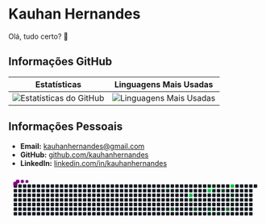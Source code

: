 # Kauhan Hernandes

Olá, tudo certo? 👋

## Informações GitHub

| Estatísticas       | Linguagens Mais Usadas   |
|--------------------|--------------------------|
| ![Estatísticas do GitHub](https://github-readme-stats.vercel.app/api?username=kauhanhernandes&show_icons=true&theme=radical) | ![Linguagens Mais Usadas](https://github-readme-stats.vercel.app/api/top-langs/?username=kauhanhernandes&layout=compact&theme=radical) |

## Informações Pessoais

- **Email:** [kauhanhernandes@gmail.com](mailto:kauhanhernandes@gmail.com)
- **GitHub:** [github.com/kauhanhernandes](https://github.com/kauhanhernandes)
- **LinkedIn:** [linkedin.com/in/kauhanhernandes](https://www.linkedin.com/in/kauhanhernandes/)
  
<svg viewBox="-16 -32 880 192" width="880" height="192" xmlns="http://www.w3.org/2000/svg"><desc>Generated with https://github.com/Platane/snk</desc><style>:root{--cb:#1b1f230a;--cs:purple;--ce:#161b22;--c0:#161b22;--c1:#01311f;--c2:#034525;--c3:#0f6d31;--c4:#00c647}.c{shape-rendering:geometricPrecision;fill:var(--ce);stroke-width:1px;stroke:var(--cb);animation:none 15900ms linear infinite;width:12px;height:12px}@keyframes c0{22%{fill:var(--c1)}22.02%,100%{fill:var(--ce)}}.c.c0{fill:var(--c1);animation-name:c0}@keyframes c1{54.08%{fill:var(--c2)}54.1%,100%{fill:var(--ce)}}.c.c1{fill:var(--c2);animation-name:c1}@keyframes c2{73.57%{fill:var(--c4)}73.59%,100%{fill:var(--ce)}}.c.c2{fill:var(--c4);animation-name:c2}@keyframes c3{26.41%{fill:var(--c1)}26.43%,100%{fill:var(--ce)}}.c.c3{fill:var(--c1);animation-name:c3}@keyframes c4{50.93%{fill:var(--c2)}50.95%,100%{fill:var(--ce)}}.c.c4{fill:var(--c2);animation-name:c4}@keyframes c5{32.07%{fill:var(--c1)}32.09%,100%{fill:var(--ce)}}.c.c5{fill:var(--c1);animation-name:c5}@keyframes c6{70.43%{fill:var(--c4)}70.45%,100%{fill:var(--ce)}}.c.c6{fill:var(--c4);animation-name:c6}@keyframes c7{49.05%{fill:var(--c2)}49.07%,100%{fill:var(--ce)}}.c.c7{fill:var(--c2);animation-name:c7}@keyframes c8{37.1%{fill:var(--c1)}37.12%,100%{fill:var(--ce)}}.c.c8{fill:var(--c1);animation-name:c8}@keyframes c9{31.44%{fill:var(--c1)}31.46%,100%{fill:var(--ce)}}.c.c9{fill:var(--c1);animation-name:c9}@keyframes ca{30.81%{fill:var(--c1)}30.83%,100%{fill:var(--ce)}}.c.ca{fill:var(--c1);animation-name:ca}@keyframes cb{38.35%{fill:var(--c1)}38.37%,100%{fill:var(--ce)}}.c.cb{fill:var(--c1);animation-name:cb}@keyframes cc{44.64%{fill:var(--c2)}44.66%,100%{fill:var(--ce)}}.c.cc{fill:var(--c2);animation-name:cc}@keyframes cd{62.88%{fill:var(--c3)}62.9%,100%{fill:var(--ce)}}.c.cd{fill:var(--c3);animation-name:cd}@keyframes ce{66.66%{fill:var(--c4)}66.68%,100%{fill:var(--ce)}}.c.ce{fill:var(--c4);animation-name:ce}@keyframes cf{42.76%{fill:var(--c1)}42.78%,100%{fill:var(--ce)}}.c.cf{fill:var(--c1);animation-name:cf}@keyframes cg{42.13%{fill:var(--c1)}42.15%,100%{fill:var(--ce)}}.c.cg{fill:var(--c1);animation-name:cg}.u{transform-origin:0 0;transform:scale(0,1);animation:none linear 15900ms infinite}@keyframes u0{22%{transform:scale(0.000,1)}22.02%,26.41%{transform:scale(0.111,1)}26.43%,30.81%{transform:scale(0.222,1)}30.83%,31.44%{transform:scale(0.333,1)}31.46%,32.07%{transform:scale(0.444,1)}32.09%,37.1%{transform:scale(0.556,1)}37.12%,38.35%{transform:scale(0.667,1)}38.37%,42.13%{transform:scale(0.778,1)}42.15%,42.76%{transform:scale(0.889,1)}42.78%,100%{transform:scale(1.000,1)}}.u.u0{fill:var(--c1);animation-name:u0;transform-origin:0.0px 0}@keyframes u1{44.64%{transform:scale(0.000,1)}44.66%,49.05%{transform:scale(0.250,1)}49.07%,50.93%{transform:scale(0.500,1)}50.95%,54.08%{transform:scale(0.750,1)}54.1%,100%{transform:scale(1.000,1)}}.u.u1{fill:var(--c2);animation-name:u1;transform-origin:448.9px 0}@keyframes u2{62.88%{transform:scale(0.000,1)}62.9%,100%{transform:scale(1.000,1)}}.u.u2{fill:var(--c3);animation-name:u2;transform-origin:648.5px 0}@keyframes u3{66.66%{transform:scale(0.000,1)}66.68%,70.43%{transform:scale(0.333,1)}70.45%,73.57%{transform:scale(0.667,1)}73.59%,100%{transform:scale(1.000,1)}}.u.u3{fill:var(--c4);animation-name:u3;transform-origin:698.4px 0}.s{shape-rendering:geometricPrecision;fill:var(--cs);animation:none linear 15900ms infinite}@keyframes s0{0%,99.37%{transform:translate(0px,-16px)}0.63%{transform:translate(0px,0px)}21.38%{transform:translate(528px,0px)}22.01%{transform:translate(528px,16px)}24.53%{transform:translate(592px,16px)}25.79%{transform:translate(592px,48px)}29.56%{transform:translate(688px,48px)}31.45%{transform:translate(688px,0px)}32.7%{transform:translate(656px,0px)}36.48%{transform:translate(656px,96px)}40.25%{transform:translate(752px,96px)}43.4%{transform:translate(752px,16px)}45.91%{transform:translate(688px,16px)}46.54%{transform:translate(688px,32px)}47.17%{transform:translate(672px,32px)}49.06%{transform:translate(672px,80px)}54.09%{transform:translate(544px,80px)}54.72%{transform:translate(544px,64px)}62.26%{transform:translate(736px,64px)}62.89%{transform:translate(736px,80px)}63.52%{transform:translate(752px,80px)}66.67%{transform:translate(752px,0px)}69.81%{transform:translate(672px,0px)}70.44%{transform:translate(672px,16px)}72.96%{transform:translate(608px,16px)}73.58%{transform:translate(608px,32px)}92.45%{transform:translate(128px,32px)}93.08%{transform:translate(128px,16px)}93.71%{transform:translate(112px,16px)}94.34%{transform:translate(112px,0px)}96.86%{transform:translate(48px,0px)}97.48%{transform:translate(48px,-16px)}}.s.s0{transform:translate(0px,-16px);animation-name:s0}@keyframes s1{0%,99.37%{transform:translate(16px,-16px)}0.63%{transform:translate(0px,-16px)}1.26%{transform:translate(0px,0px)}22.01%{transform:translate(528px,0px)}22.64%{transform:translate(528px,16px)}25.16%{transform:translate(592px,16px)}26.42%{transform:translate(592px,48px)}30.19%{transform:translate(688px,48px)}32.08%{transform:translate(688px,0px)}33.33%{transform:translate(656px,0px)}37.11%{transform:translate(656px,96px)}40.88%{transform:translate(752px,96px)}44.03%{transform:translate(752px,16px)}46.54%{transform:translate(688px,16px)}47.17%{transform:translate(688px,32px)}47.8%{transform:translate(672px,32px)}49.69%{transform:translate(672px,80px)}54.72%{transform:translate(544px,80px)}55.35%{transform:translate(544px,64px)}62.89%{transform:translate(736px,64px)}63.52%{transform:translate(736px,80px)}64.15%{transform:translate(752px,80px)}67.3%{transform:translate(752px,0px)}70.44%{transform:translate(672px,0px)}71.07%{transform:translate(672px,16px)}73.58%{transform:translate(608px,16px)}74.21%{transform:translate(608px,32px)}93.08%{transform:translate(128px,32px)}93.71%{transform:translate(128px,16px)}94.34%{transform:translate(112px,16px)}94.97%{transform:translate(112px,0px)}97.48%{transform:translate(48px,0px)}98.11%{transform:translate(48px,-16px)}}.s.s1{transform:translate(16px,-16px);animation-name:s1}@keyframes s2{0%,99.37%{transform:translate(32px,-16px)}1.26%{transform:translate(0px,-16px)}1.89%{transform:translate(0px,0px)}22.64%{transform:translate(528px,0px)}23.27%{transform:translate(528px,16px)}25.79%{transform:translate(592px,16px)}27.04%{transform:translate(592px,48px)}30.82%{transform:translate(688px,48px)}32.7%{transform:translate(688px,0px)}33.96%{transform:translate(656px,0px)}37.74%{transform:translate(656px,96px)}41.51%{transform:translate(752px,96px)}44.65%{transform:translate(752px,16px)}47.17%{transform:translate(688px,16px)}47.8%{transform:translate(688px,32px)}48.43%{transform:translate(672px,32px)}50.31%{transform:translate(672px,80px)}55.35%{transform:translate(544px,80px)}55.97%{transform:translate(544px,64px)}63.52%{transform:translate(736px,64px)}64.15%{transform:translate(736px,80px)}64.78%{transform:translate(752px,80px)}67.92%{transform:translate(752px,0px)}71.07%{transform:translate(672px,0px)}71.7%{transform:translate(672px,16px)}74.21%{transform:translate(608px,16px)}74.84%{transform:translate(608px,32px)}93.71%{transform:translate(128px,32px)}94.34%{transform:translate(128px,16px)}94.97%{transform:translate(112px,16px)}95.6%{transform:translate(112px,0px)}98.11%{transform:translate(48px,0px)}98.74%{transform:translate(48px,-16px)}}.s.s2{transform:translate(32px,-16px);animation-name:s2}@keyframes s3{0%,99.37%{transform:translate(48px,-16px)}1.89%{transform:translate(0px,-16px)}2.52%{transform:translate(0px,0px)}23.27%{transform:translate(528px,0px)}23.9%{transform:translate(528px,16px)}26.42%{transform:translate(592px,16px)}27.67%{transform:translate(592px,48px)}31.45%{transform:translate(688px,48px)}33.33%{transform:translate(688px,0px)}34.59%{transform:translate(656px,0px)}38.36%{transform:translate(656px,96px)}42.14%{transform:translate(752px,96px)}45.28%{transform:translate(752px,16px)}47.8%{transform:translate(688px,16px)}48.43%{transform:translate(688px,32px)}49.06%{transform:translate(672px,32px)}50.94%{transform:translate(672px,80px)}55.97%{transform:translate(544px,80px)}56.6%{transform:translate(544px,64px)}64.15%{transform:translate(736px,64px)}64.78%{transform:translate(736px,80px)}65.41%{transform:translate(752px,80px)}68.55%{transform:translate(752px,0px)}71.7%{transform:translate(672px,0px)}72.33%{transform:translate(672px,16px)}74.84%{transform:translate(608px,16px)}75.47%{transform:translate(608px,32px)}94.34%{transform:translate(128px,32px)}94.97%{transform:translate(128px,16px)}95.6%{transform:translate(112px,16px)}96.23%{transform:translate(112px,0px)}98.74%{transform:translate(48px,0px)}}.s.s3{transform:translate(48px,-16px);animation-name:s3}</style><rect class="c" x="2" y="2" rx="2" ry="2"/><rect class="c" x="2" y="18" rx="2" ry="2"/><rect class="c" x="2" y="34" rx="2" ry="2"/><rect class="c" x="2" y="50" rx="2" ry="2"/><rect class="c" x="2" y="66" rx="2" ry="2"/><rect class="c" x="2" y="82" rx="2" ry="2"/><rect class="c" x="2" y="98" rx="2" ry="2"/><rect class="c" x="18" y="2" rx="2" ry="2"/><rect class="c" x="18" y="18" rx="2" ry="2"/><rect class="c" x="18" y="34" rx="2" ry="2"/><rect class="c" x="18" y="50" rx="2" ry="2"/><rect class="c" x="18" y="66" rx="2" ry="2"/><rect class="c" x="18" y="82" rx="2" ry="2"/><rect class="c" x="18" y="98" rx="2" ry="2"/><rect class="c" x="34" y="2" rx="2" ry="2"/><rect class="c" x="34" y="18" rx="2" ry="2"/><rect class="c" x="34" y="34" rx="2" ry="2"/><rect class="c" x="34" y="50" rx="2" ry="2"/><rect class="c" x="34" y="66" rx="2" ry="2"/><rect class="c" x="34" y="82" rx="2" ry="2"/><rect class="c" x="34" y="98" rx="2" ry="2"/><rect class="c" x="50" y="2" rx="2" ry="2"/><rect class="c" x="50" y="18" rx="2" ry="2"/><rect class="c" x="50" y="34" rx="2" ry="2"/><rect class="c" x="50" y="50" rx="2" ry="2"/><rect class="c" x="50" y="66" rx="2" ry="2"/><rect class="c" x="50" y="82" rx="2" ry="2"/><rect class="c" x="50" y="98" rx="2" ry="2"/><rect class="c" x="66" y="2" rx="2" ry="2"/><rect class="c" x="66" y="18" rx="2" ry="2"/><rect class="c" x="66" y="34" rx="2" ry="2"/><rect class="c" x="66" y="50" rx="2" ry="2"/><rect class="c" x="66" y="66" rx="2" ry="2"/><rect class="c" x="66" y="82" rx="2" ry="2"/><rect class="c" x="66" y="98" rx="2" ry="2"/><rect class="c" x="82" y="2" rx="2" ry="2"/><rect class="c" x="82" y="18" rx="2" ry="2"/><rect class="c" x="82" y="34" rx="2" ry="2"/><rect class="c" x="82" y="50" rx="2" ry="2"/><rect class="c" x="82" y="66" rx="2" ry="2"/><rect class="c" x="82" y="82" rx="2" ry="2"/><rect class="c" x="82" y="98" rx="2" ry="2"/><rect class="c" x="98" y="2" rx="2" ry="2"/><rect class="c" x="98" y="18" rx="2" ry="2"/><rect class="c" x="98" y="34" rx="2" ry="2"/><rect class="c" x="98" y="50" rx="2" ry="2"/><rect class="c" x="98" y="66" rx="2" ry="2"/><rect class="c" x="98" y="82" rx="2" ry="2"/><rect class="c" x="98" y="98" rx="2" ry="2"/><rect class="c" x="114" y="2" rx="2" ry="2"/><rect class="c" x="114" y="18" rx="2" ry="2"/><rect class="c" x="114" y="34" rx="2" ry="2"/><rect class="c" x="114" y="50" rx="2" ry="2"/><rect class="c" x="114" y="66" rx="2" ry="2"/><rect class="c" x="114" y="82" rx="2" ry="2"/><rect class="c" x="114" y="98" rx="2" ry="2"/><rect class="c" x="130" y="2" rx="2" ry="2"/><rect class="c" x="130" y="18" rx="2" ry="2"/><rect class="c" x="130" y="34" rx="2" ry="2"/><rect class="c" x="130" y="50" rx="2" ry="2"/><rect class="c" x="130" y="66" rx="2" ry="2"/><rect class="c" x="130" y="82" rx="2" ry="2"/><rect class="c" x="130" y="98" rx="2" ry="2"/><rect class="c" x="146" y="2" rx="2" ry="2"/><rect class="c" x="146" y="18" rx="2" ry="2"/><rect class="c" x="146" y="34" rx="2" ry="2"/><rect class="c" x="146" y="50" rx="2" ry="2"/><rect class="c" x="146" y="66" rx="2" ry="2"/><rect class="c" x="146" y="82" rx="2" ry="2"/><rect class="c" x="146" y="98" rx="2" ry="2"/><rect class="c" x="162" y="2" rx="2" ry="2"/><rect class="c" x="162" y="18" rx="2" ry="2"/><rect class="c" x="162" y="34" rx="2" ry="2"/><rect class="c" x="162" y="50" rx="2" ry="2"/><rect class="c" x="162" y="66" rx="2" ry="2"/><rect class="c" x="162" y="82" rx="2" ry="2"/><rect class="c" x="162" y="98" rx="2" ry="2"/><rect class="c" x="178" y="2" rx="2" ry="2"/><rect class="c" x="178" y="18" rx="2" ry="2"/><rect class="c" x="178" y="34" rx="2" ry="2"/><rect class="c" x="178" y="50" rx="2" ry="2"/><rect class="c" x="178" y="66" rx="2" ry="2"/><rect class="c" x="178" y="82" rx="2" ry="2"/><rect class="c" x="178" y="98" rx="2" ry="2"/><rect class="c" x="194" y="2" rx="2" ry="2"/><rect class="c" x="194" y="18" rx="2" ry="2"/><rect class="c" x="194" y="34" rx="2" ry="2"/><rect class="c" x="194" y="50" rx="2" ry="2"/><rect class="c" x="194" y="66" rx="2" ry="2"/><rect class="c" x="194" y="82" rx="2" ry="2"/><rect class="c" x="194" y="98" rx="2" ry="2"/><rect class="c" x="210" y="2" rx="2" ry="2"/><rect class="c" x="210" y="18" rx="2" ry="2"/><rect class="c" x="210" y="34" rx="2" ry="2"/><rect class="c" x="210" y="50" rx="2" ry="2"/><rect class="c" x="210" y="66" rx="2" ry="2"/><rect class="c" x="210" y="82" rx="2" ry="2"/><rect class="c" x="210" y="98" rx="2" ry="2"/><rect class="c" x="226" y="2" rx="2" ry="2"/><rect class="c" x="226" y="18" rx="2" ry="2"/><rect class="c" x="226" y="34" rx="2" ry="2"/><rect class="c" x="226" y="50" rx="2" ry="2"/><rect class="c" x="226" y="66" rx="2" ry="2"/><rect class="c" x="226" y="82" rx="2" ry="2"/><rect class="c" x="226" y="98" rx="2" ry="2"/><rect class="c" x="242" y="2" rx="2" ry="2"/><rect class="c" x="242" y="18" rx="2" ry="2"/><rect class="c" x="242" y="34" rx="2" ry="2"/><rect class="c" x="242" y="50" rx="2" ry="2"/><rect class="c" x="242" y="66" rx="2" ry="2"/><rect class="c" x="242" y="82" rx="2" ry="2"/><rect class="c" x="242" y="98" rx="2" ry="2"/><rect class="c" x="258" y="2" rx="2" ry="2"/><rect class="c" x="258" y="18" rx="2" ry="2"/><rect class="c" x="258" y="34" rx="2" ry="2"/><rect class="c" x="258" y="50" rx="2" ry="2"/><rect class="c" x="258" y="66" rx="2" ry="2"/><rect class="c" x="258" y="82" rx="2" ry="2"/><rect class="c" x="258" y="98" rx="2" ry="2"/><rect class="c" x="274" y="2" rx="2" ry="2"/><rect class="c" x="274" y="18" rx="2" ry="2"/><rect class="c" x="274" y="34" rx="2" ry="2"/><rect class="c" x="274" y="50" rx="2" ry="2"/><rect class="c" x="274" y="66" rx="2" ry="2"/><rect class="c" x="274" y="82" rx="2" ry="2"/><rect class="c" x="274" y="98" rx="2" ry="2"/><rect class="c" x="290" y="2" rx="2" ry="2"/><rect class="c" x="290" y="18" rx="2" ry="2"/><rect class="c" x="290" y="34" rx="2" ry="2"/><rect class="c" x="290" y="50" rx="2" ry="2"/><rect class="c" x="290" y="66" rx="2" ry="2"/><rect class="c" x="290" y="82" rx="2" ry="2"/><rect class="c" x="290" y="98" rx="2" ry="2"/><rect class="c" x="306" y="2" rx="2" ry="2"/><rect class="c" x="306" y="18" rx="2" ry="2"/><rect class="c" x="306" y="34" rx="2" ry="2"/><rect class="c" x="306" y="50" rx="2" ry="2"/><rect class="c" x="306" y="66" rx="2" ry="2"/><rect class="c" x="306" y="82" rx="2" ry="2"/><rect class="c" x="306" y="98" rx="2" ry="2"/><rect class="c" x="322" y="2" rx="2" ry="2"/><rect class="c" x="322" y="18" rx="2" ry="2"/><rect class="c" x="322" y="34" rx="2" ry="2"/><rect class="c" x="322" y="50" rx="2" ry="2"/><rect class="c" x="322" y="66" rx="2" ry="2"/><rect class="c" x="322" y="82" rx="2" ry="2"/><rect class="c" x="322" y="98" rx="2" ry="2"/><rect class="c" x="338" y="2" rx="2" ry="2"/><rect class="c" x="338" y="18" rx="2" ry="2"/><rect class="c" x="338" y="34" rx="2" ry="2"/><rect class="c" x="338" y="50" rx="2" ry="2"/><rect class="c" x="338" y="66" rx="2" ry="2"/><rect class="c" x="338" y="82" rx="2" ry="2"/><rect class="c" x="338" y="98" rx="2" ry="2"/><rect class="c" x="354" y="2" rx="2" ry="2"/><rect class="c" x="354" y="18" rx="2" ry="2"/><rect class="c" x="354" y="34" rx="2" ry="2"/><rect class="c" x="354" y="50" rx="2" ry="2"/><rect class="c" x="354" y="66" rx="2" ry="2"/><rect class="c" x="354" y="82" rx="2" ry="2"/><rect class="c" x="354" y="98" rx="2" ry="2"/><rect class="c" x="370" y="2" rx="2" ry="2"/><rect class="c" x="370" y="18" rx="2" ry="2"/><rect class="c" x="370" y="34" rx="2" ry="2"/><rect class="c" x="370" y="50" rx="2" ry="2"/><rect class="c" x="370" y="66" rx="2" ry="2"/><rect class="c" x="370" y="82" rx="2" ry="2"/><rect class="c" x="370" y="98" rx="2" ry="2"/><rect class="c" x="386" y="2" rx="2" ry="2"/><rect class="c" x="386" y="18" rx="2" ry="2"/><rect class="c" x="386" y="34" rx="2" ry="2"/><rect class="c" x="386" y="50" rx="2" ry="2"/><rect class="c" x="386" y="66" rx="2" ry="2"/><rect class="c" x="386" y="82" rx="2" ry="2"/><rect class="c" x="386" y="98" rx="2" ry="2"/><rect class="c" x="402" y="2" rx="2" ry="2"/><rect class="c" x="402" y="18" rx="2" ry="2"/><rect class="c" x="402" y="34" rx="2" ry="2"/><rect class="c" x="402" y="50" rx="2" ry="2"/><rect class="c" x="402" y="66" rx="2" ry="2"/><rect class="c" x="402" y="82" rx="2" ry="2"/><rect class="c" x="402" y="98" rx="2" ry="2"/><rect class="c" x="418" y="2" rx="2" ry="2"/><rect class="c" x="418" y="18" rx="2" ry="2"/><rect class="c" x="418" y="34" rx="2" ry="2"/><rect class="c" x="418" y="50" rx="2" ry="2"/><rect class="c" x="418" y="66" rx="2" ry="2"/><rect class="c" x="418" y="82" rx="2" ry="2"/><rect class="c" x="418" y="98" rx="2" ry="2"/><rect class="c" x="434" y="2" rx="2" ry="2"/><rect class="c" x="434" y="18" rx="2" ry="2"/><rect class="c" x="434" y="34" rx="2" ry="2"/><rect class="c" x="434" y="50" rx="2" ry="2"/><rect class="c" x="434" y="66" rx="2" ry="2"/><rect class="c" x="434" y="82" rx="2" ry="2"/><rect class="c" x="434" y="98" rx="2" ry="2"/><rect class="c" x="450" y="2" rx="2" ry="2"/><rect class="c" x="450" y="18" rx="2" ry="2"/><rect class="c" x="450" y="34" rx="2" ry="2"/><rect class="c" x="450" y="50" rx="2" ry="2"/><rect class="c" x="450" y="66" rx="2" ry="2"/><rect class="c" x="450" y="82" rx="2" ry="2"/><rect class="c" x="450" y="98" rx="2" ry="2"/><rect class="c" x="466" y="2" rx="2" ry="2"/><rect class="c" x="466" y="18" rx="2" ry="2"/><rect class="c" x="466" y="34" rx="2" ry="2"/><rect class="c" x="466" y="50" rx="2" ry="2"/><rect class="c" x="466" y="66" rx="2" ry="2"/><rect class="c" x="466" y="82" rx="2" ry="2"/><rect class="c" x="466" y="98" rx="2" ry="2"/><rect class="c" x="482" y="2" rx="2" ry="2"/><rect class="c" x="482" y="18" rx="2" ry="2"/><rect class="c" x="482" y="34" rx="2" ry="2"/><rect class="c" x="482" y="50" rx="2" ry="2"/><rect class="c" x="482" y="66" rx="2" ry="2"/><rect class="c" x="482" y="82" rx="2" ry="2"/><rect class="c" x="482" y="98" rx="2" ry="2"/><rect class="c" x="498" y="2" rx="2" ry="2"/><rect class="c" x="498" y="18" rx="2" ry="2"/><rect class="c" x="498" y="34" rx="2" ry="2"/><rect class="c" x="498" y="50" rx="2" ry="2"/><rect class="c" x="498" y="66" rx="2" ry="2"/><rect class="c" x="498" y="82" rx="2" ry="2"/><rect class="c" x="498" y="98" rx="2" ry="2"/><rect class="c" x="514" y="2" rx="2" ry="2"/><rect class="c" x="514" y="18" rx="2" ry="2"/><rect class="c" x="514" y="34" rx="2" ry="2"/><rect class="c" x="514" y="50" rx="2" ry="2"/><rect class="c" x="514" y="66" rx="2" ry="2"/><rect class="c" x="514" y="82" rx="2" ry="2"/><rect class="c" x="514" y="98" rx="2" ry="2"/><rect class="c" x="530" y="2" rx="2" ry="2"/><rect class="c c0" x="530" y="18" rx="2" ry="2"/><rect class="c" x="530" y="34" rx="2" ry="2"/><rect class="c" x="530" y="50" rx="2" ry="2"/><rect class="c" x="530" y="66" rx="2" ry="2"/><rect class="c" x="530" y="82" rx="2" ry="2"/><rect class="c" x="530" y="98" rx="2" ry="2"/><rect class="c" x="546" y="2" rx="2" ry="2"/><rect class="c" x="546" y="18" rx="2" ry="2"/><rect class="c" x="546" y="34" rx="2" ry="2"/><rect class="c" x="546" y="50" rx="2" ry="2"/><rect class="c" x="546" y="66" rx="2" ry="2"/><rect class="c c1" x="546" y="82" rx="2" ry="2"/><rect class="c" x="546" y="98" rx="2" ry="2"/><rect class="c" x="562" y="2" rx="2" ry="2"/><rect class="c" x="562" y="18" rx="2" ry="2"/><rect class="c" x="562" y="34" rx="2" ry="2"/><rect class="c" x="562" y="50" rx="2" ry="2"/><rect class="c" x="562" y="66" rx="2" ry="2"/><rect class="c" x="562" y="82" rx="2" ry="2"/><rect class="c" x="562" y="98" rx="2" ry="2"/><rect class="c" x="578" y="2" rx="2" ry="2"/><rect class="c" x="578" y="18" rx="2" ry="2"/><rect class="c" x="578" y="34" rx="2" ry="2"/><rect class="c" x="578" y="50" rx="2" ry="2"/><rect class="c" x="578" y="66" rx="2" ry="2"/><rect class="c" x="578" y="82" rx="2" ry="2"/><rect class="c" x="578" y="98" rx="2" ry="2"/><rect class="c" x="594" y="2" rx="2" ry="2"/><rect class="c" x="594" y="18" rx="2" ry="2"/><rect class="c" x="594" y="34" rx="2" ry="2"/><rect class="c" x="594" y="50" rx="2" ry="2"/><rect class="c" x="594" y="66" rx="2" ry="2"/><rect class="c" x="594" y="82" rx="2" ry="2"/><rect class="c" x="594" y="98" rx="2" ry="2"/><rect class="c" x="610" y="2" rx="2" ry="2"/><rect class="c" x="610" y="18" rx="2" ry="2"/><rect class="c c2" x="610" y="34" rx="2" ry="2"/><rect class="c c3" x="610" y="50" rx="2" ry="2"/><rect class="c" x="610" y="66" rx="2" ry="2"/><rect class="c" x="610" y="82" rx="2" ry="2"/><rect class="c" x="610" y="98" rx="2" ry="2"/><rect class="c" x="626" y="2" rx="2" ry="2"/><rect class="c" x="626" y="18" rx="2" ry="2"/><rect class="c" x="626" y="34" rx="2" ry="2"/><rect class="c" x="626" y="50" rx="2" ry="2"/><rect class="c" x="626" y="66" rx="2" ry="2"/><rect class="c c4" x="626" y="82" rx="2" ry="2"/><rect class="c" x="626" y="98" rx="2" ry="2"/><rect class="c" x="642" y="2" rx="2" ry="2"/><rect class="c" x="642" y="18" rx="2" ry="2"/><rect class="c" x="642" y="34" rx="2" ry="2"/><rect class="c" x="642" y="50" rx="2" ry="2"/><rect class="c" x="642" y="66" rx="2" ry="2"/><rect class="c" x="642" y="82" rx="2" ry="2"/><rect class="c" x="642" y="98" rx="2" ry="2"/><rect class="c" x="658" y="2" rx="2" ry="2"/><rect class="c" x="658" y="18" rx="2" ry="2"/><rect class="c" x="658" y="34" rx="2" ry="2"/><rect class="c" x="658" y="50" rx="2" ry="2"/><rect class="c" x="658" y="66" rx="2" ry="2"/><rect class="c" x="658" y="82" rx="2" ry="2"/><rect class="c" x="658" y="98" rx="2" ry="2"/><rect class="c c5" x="674" y="2" rx="2" ry="2"/><rect class="c c6" x="674" y="18" rx="2" ry="2"/><rect class="c" x="674" y="34" rx="2" ry="2"/><rect class="c" x="674" y="50" rx="2" ry="2"/><rect class="c" x="674" y="66" rx="2" ry="2"/><rect class="c c7" x="674" y="82" rx="2" ry="2"/><rect class="c c8" x="674" y="98" rx="2" ry="2"/><rect class="c c9" x="690" y="2" rx="2" ry="2"/><rect class="c ca" x="690" y="18" rx="2" ry="2"/><rect class="c" x="690" y="34" rx="2" ry="2"/><rect class="c" x="690" y="50" rx="2" ry="2"/><rect class="c" x="690" y="66" rx="2" ry="2"/><rect class="c" x="690" y="82" rx="2" ry="2"/><rect class="c" x="690" y="98" rx="2" ry="2"/><rect class="c" x="706" y="2" rx="2" ry="2"/><rect class="c" x="706" y="18" rx="2" ry="2"/><rect class="c" x="706" y="34" rx="2" ry="2"/><rect class="c" x="706" y="50" rx="2" ry="2"/><rect class="c" x="706" y="66" rx="2" ry="2"/><rect class="c" x="706" y="82" rx="2" ry="2"/><rect class="c cb" x="706" y="98" rx="2" ry="2"/><rect class="c" x="722" y="2" rx="2" ry="2"/><rect class="c cc" x="722" y="18" rx="2" ry="2"/><rect class="c" x="722" y="34" rx="2" ry="2"/><rect class="c" x="722" y="50" rx="2" ry="2"/><rect class="c" x="722" y="66" rx="2" ry="2"/><rect class="c" x="722" y="82" rx="2" ry="2"/><rect class="c" x="722" y="98" rx="2" ry="2"/><rect class="c" x="738" y="2" rx="2" ry="2"/><rect class="c" x="738" y="18" rx="2" ry="2"/><rect class="c" x="738" y="34" rx="2" ry="2"/><rect class="c" x="738" y="50" rx="2" ry="2"/><rect class="c" x="738" y="66" rx="2" ry="2"/><rect class="c cd" x="738" y="82" rx="2" ry="2"/><rect class="c" x="738" y="98" rx="2" ry="2"/><rect class="c ce" x="754" y="2" rx="2" ry="2"/><rect class="c" x="754" y="18" rx="2" ry="2"/><rect class="c cf" x="754" y="34" rx="2" ry="2"/><rect class="c cg" x="754" y="50" rx="2" ry="2"/><rect class="c" x="754" y="66" rx="2" ry="2"/><rect class="c" x="754" y="82" rx="2" ry="2"/><rect class="c" x="754" y="98" rx="2" ry="2"/><rect class="c" x="770" y="2" rx="2" ry="2"/><rect class="c" x="770" y="18" rx="2" ry="2"/><rect class="c" x="770" y="34" rx="2" ry="2"/><rect class="c" x="770" y="50" rx="2" ry="2"/><rect class="c" x="770" y="66" rx="2" ry="2"/><rect class="c" x="770" y="82" rx="2" ry="2"/><rect class="c" x="770" y="98" rx="2" ry="2"/><rect class="c" x="786" y="2" rx="2" ry="2"/><rect class="c" x="786" y="18" rx="2" ry="2"/><rect class="c" x="786" y="34" rx="2" ry="2"/><rect class="c" x="786" y="50" rx="2" ry="2"/><rect class="c" x="786" y="66" rx="2" ry="2"/><rect class="c" x="786" y="82" rx="2" ry="2"/><rect class="c" x="786" y="98" rx="2" ry="2"/><rect class="c" x="802" y="2" rx="2" ry="2"/><rect class="c" x="802" y="18" rx="2" ry="2"/><rect class="c" x="802" y="34" rx="2" ry="2"/><rect class="c" x="802" y="50" rx="2" ry="2"/><rect class="c" x="802" y="66" rx="2" ry="2"/><rect class="c" x="802" y="82" rx="2" ry="2"/><rect class="c" x="802" y="98" rx="2" ry="2"/><rect class="c" x="818" y="2" rx="2" ry="2"/><rect class="c" x="818" y="18" rx="2" ry="2"/><rect class="c" x="818" y="34" rx="2" ry="2"/><rect class="c" x="818" y="50" rx="2" ry="2"/><rect class="c" x="818" y="66" rx="2" ry="2"/><rect class="c" x="818" y="82" rx="2" ry="2"/><rect class="c" x="818" y="98" rx="2" ry="2"/><rect class="c" x="834" y="2" rx="2" ry="2"/><rect class="u u0" height="12" width="449.5" x="0.0" y="144"/><rect class="u u1" height="12" width="200.1" x="448.9" y="144"/><rect class="u u2" height="12" width="50.5" x="648.5" y="144"/><rect class="u u3" height="12" width="150.2" x="698.4" y="144"/><rect class="s s0" x="0.8" y="0.8" width="14.4" height="14.4" rx="4.5" ry="4.5"/><rect class="s s1" x="1.8" y="1.8" width="12.3" height="12.3" rx="4.1" ry="4.1"/><rect class="s s2" x="2.6" y="2.6" width="10.8" height="10.8" rx="3.6" ry="3.6"/><rect class="s s3" x="3.0" y="3.0" width="9.9" height="9.9" rx="3.3" ry="3.3"/></svg>
